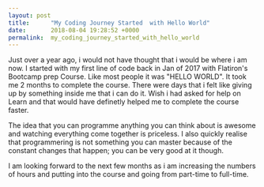 ```yaml
---
layout: post
title:      "My Coding Journey Started  with Hello World"
date:       2018-08-04 19:28:52 +0000
permalink:  my_coding_journey_started_with_hello_world
---
```




Just over a year ago, i would not have thought that i would be where i am now. I started with my first line of code back in Jan of 2017 with Flatiron's Bootcamp prep Course. Like most people it was  "HELLO WORLD".  It took me 2 months to complete the course. There were days that i felt like giving up by something inside me that i can do it. Wish i had asked for help on Learn and that would have definetly helped me to complete the course faster.


The idea that you can programme anything you can think about is awesome and watching everything come together is priceless. I also quickly realise that programmering is not something you can master because of the constant changes that happen; you can be very good at it though.

I am looking forward to the next few months as i am increasing the numbers of hours and putting into the course and going from part-time to full-time. 

